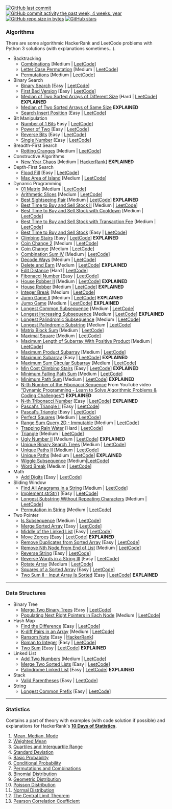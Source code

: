[![GitHub last commit](https://img.shields.io/github/last-commit/pai-pai/python-practice.svg)](https://github.com/pai-pai/python-practice)
[![GitHub commit activity the past week, 4 weeks, year](https://img.shields.io/github/commit-activity/y/pai-pai/python-practice.svg)](https://github.com/pai-pai/python-practice)
[![GitHub repo size in bytes](https://img.shields.io/github/repo-size/pai-pai/python-practice.svg)](https://github.com/pai-pai/python-practice)
[![GitHub stars](https://img.shields.io/github/stars/pai-pai/python-practice.svg)](https://github.com/pai-pai/python-practice)

### Algorithms
There are some algorithmic HackerRank and LeetCode problems with Python 3 solutions (with explanations sometimes...).
- Backtracking
  - [Combinations](https://github.com/pai-pai/python-practice/blob/master/Algorithms/Backtracking/Combinations.ipynb) [Medium | [LeetCode](https://leetcode.com/problems/combinations/)]
  - [Letter Case Permutation](https://github.com/pai-pai/python-practice/blob/master/Algorithms/Backtracking/Letter%20Case%20Permutation.ipynb) [Medium | [LeetCode](https://leetcode.com/problems/letter-case-permutation/)]
  - [Permutations](https://github.com/pai-pai/python-practice/blob/master/Algorithms/Backtracking/Permutations.ipynb) [Medium | [LeetCode](https://leetcode.com/problems/permutations/)]
- Binary Search
  - [Binary Search](https://github.com/pai-pai/python-practice/blob/master/Algorithms/Binary%20Search/Binary%20Search.ipynb) [Easy | [LeetCode](https://leetcode.com/problems/binary-search/)]
  - [First Bad Version](https://github.com/pai-pai/python-practice/blob/master/Algorithms/Binary%20Search/First%20Bad%20Version.ipynb) [Easy | [LeetCode](https://leetcode.com/problems/two-sum/)]
  - [Median of Two Sorted Arrays of Different Size](https://github.com/pai-pai/python-practice/blob/master/Algorithms/Binary%20Search/Median%20of%20Two%20Sorted%20Arrays%20of%20Different%20Size.ipynb) [Hard | [LeetCode](https://leetcode.com/problems/median-of-two-sorted-arrays/)] **EXPLAINED**
  - [Median of Two Sorted Arrays of Same Size](https://github.com/pai-pai/python-practice/blob/master/Algorithms/Binary%20Search/Median%20of%20Two%20Sorted%20Arrays%20of%20Same%20Size.ipynb) **EXPLAINED**
  - [Search Insert Position](https://github.com/pai-pai/python-practice/blob/master/Algorithms/Binary%20Search/Search%20Insert%20Position.ipynb) [Easy | [LeetCode](https://leetcode.com/problems/search-insert-position/)]
- Bit Manipulation
  - [Number of 1 Bits](https://github.com/pai-pai/python-practice/blob/master/Algorithms/Bit%20Manipulation/Number%20of%201%20Bits.ipynb) Easy | [LeetCode](https://leetcode.com/problems/number-of-1-bits/)]
  - [Power of Two](https://github.com/pai-pai/python-practice/blob/master/Algorithms/Bit%20Manipulation/Power%20of%20Two.ipynb) [Easy | [LeetCode](https://leetcode.com/problems/power-of-two/)]
  - [Reverse Bits](https://github.com/pai-pai/python-practice/blob/master/Algorithms/Bit%20Manipulation/Reverse%20Bits.ipynb) [Easy | [LeetCode](https://leetcode.com/problems/reverse-bits/)]
  - [Single Number](https://github.com/pai-pai/python-practice/blob/master/Algorithms/Bit%20Manipulation/Single%20Number.ipynb) [Easy | [LeetCode](https://leetcode.com/problems/single-number/)]
- Breadth-First Search
  - [Rotting Oranges](https://github.com/pai-pai/python-practice/blob/master/Algorithms/Breadth-First%20Search/Rotting%20Oranges.ipynb) [Medium | [LeetCode](https://leetcode.com/problems/rotting-oranges/)]
- Constructive Algorithms
  - [New Year Chaos](https://github.com/pai-pai/python-practice/blob/master/Algorithms/Constructive%20Algorithms/New%20Year%20Chaos.ipynb) [Medium | [HackerRank](https://www.hackerrank.com/challenges/new-year-chaos/problem)] **EXPLAINED**
- Depth-First Search
  - [Flood Fill](https://github.com/pai-pai/python-practice/blob/master/Algorithms/Depth-First%20Search/Flood%20Fill.ipynb) [Easy | [LeetCode](https://leetcode.com/problems/flood-fill/)]
  - [Max Area of Island](https://github.com/pai-pai/python-practice/blob/master/Algorithms/Depth-First%20Search/Max%20Area%20of%20Island.ipynb) [Medium | [LeetCode](https://leetcode.com/problems/max-area-of-island/)]
- Dynamic Programming
  - [01 Matrix](https://github.com/pai-pai/python-practice/blob/master/Algorithms/Dynamic%20Programming/01%20Matrix.ipynb) [Medium | [LeetCode](https://leetcode.com/problems/01-matrix/)]
  - [Arithmetic Slices](https://github.com/pai-pai/python-practice/blob/master/Algorithms/Dynamic%20Programming/Arithmetic%20Slices.ipynb) [Medium | [LeetCode](https://leetcode.com/problems/arithmetic-slices/)]
  - [Best Sightseeing Pair](https://github.com/pai-pai/python-practice/blob/master/Algorithms/Dynamic%20Programming/Best%20Sightseeing%20Pair.ipynb) [Medium | [LeetCode](https://leetcode.com/problems/best-sightseeing-pair/)] **EXPLAINED**
  - [Best Time to Buy and Sell Stock II](https://github.com/pai-pai/python-practice/blob/master/Algorithms/Dynamic%20Programming/Best%20Time%20to%20Buy%20and%20Sell%20Stock%20II.ipynb) [Medium | [LeetCode](https://leetcode.com/problems/best-time-to-buy-and-sell-stock-ii/)]
  - [Best Time to Buy and Sell Stock with Cooldown](https://github.com/pai-pai/python-practice/blob/master/Algorithms/Dynamic%20Programming/Best%20Time%20to%20Buy%20and%20Sell%20Stock%20with%20Cooldown.ipynb) [Medium | [LeetCode](https://leetcode.com/problems/best-time-to-buy-and-sell-stock-with-cooldown/)]
  - [Best Time to Buy and Sell Stock with Transaction Fee](https://github.com/pai-pai/python-practice/blob/master/Algorithms/Dynamic%20Programming/Best%20Time%20to%20Buy%20and%20Sell%20Stock%20with%20Transaction%20Fee.ipynb) [Medium | [LeetCode](https://leetcode.com/problems/best-time-to-buy-and-sell-stock-with-transaction-fee/)]
  - [Best Time to Buy and Sell Stock](https://github.com/pai-pai/python-practice/blob/master/Algorithms/Dynamic%20Programming/Best%20Time%20to%20Buy%20and%20Sell%20Stock.ipynb) [Easy | [LeetCode](https://leetcode.com/problems/best-time-to-buy-and-sell-stock/)]
  - [Climbing Stairs](https://github.com/pai-pai/python-practice/blob/master/Algorithms/Dynamic%20Programming/Climbing%20Stairs.ipynb) [Easy | [LeetCode](https://leetcode.com/problems/climbing-stairs/)] **EXPLAINED**
  - [Coin Change 2](https://github.com/pai-pai/python-practice/blob/master/Algorithms/Dynamic%20Programming/Coin%20Change%202.ipynb) [Medium | [LeetCode](https://leetcode.com/problems/coin-change-2/)]
  - [Coin Change](https://github.com/pai-pai/python-practice/blob/master/Algorithms/Dynamic%20Programming/Coin%20Change.ipynb) [Medium | [LeetCode](https://leetcode.com/problems/coin-change/)]
  - [Combination Sum IV](https://github.com/pai-pai/python-practice/blob/master/Algorithms/Dynamic%20Programming/Combination%20Sum%20IV.ipynb) [Medium | [LeetCode](https://leetcode.com/problems/combination-sum-iv/)]
  - [Decode Ways](https://github.com/pai-pai/python-practice/blob/master/Algorithms/Dynamic%20Programming/Decode%20Ways.ipynb) [Medium | [LeetCode](https://leetcode.com/problems/decode-ways/)]
  - [Delete and Earn](https://github.com/pai-pai/python-practice/blob/master/Algorithms/Dynamic%20Programming/Delete%20and%20Earn.ipynb) [Medium | [LeetCode](https://leetcode.com/problems/delete-and-earn/)] **EXPLAINED**
  - [Edit Distance](https://github.com/pai-pai/python-practice/blob/master/Algorithms/Dynamic%20Programming/Edit%20Distance.ipynb) [Hard | [LeetCode](https://leetcode.com/problems/edit-distance/)]
  - [Fibonacci Number](https://github.com/pai-pai/python-practice/blob/master/Algorithms/Dynamic%20Programming/Fibonacci%20Number.ipynb) [Easy | [LeetCode](https://leetcode.com/problems/fibonacci-number/)]
  - [House Robber II](https://github.com/pai-pai/python-practice/blob/master/Algorithms/Dynamic%20Programming/House%20Robber%20II.ipynb) [Medium | [LeetCode](https://leetcode.com/problems/house-robber-ii/)] **EXPLAINED**
  - [House Robber](https://github.com/pai-pai/python-practice/blob/master/Algorithms/Dynamic%20Programming/House%20Robber.ipynb) [Medium | [LeetCode](https://leetcode.com/problems/house-robber/)] **EXPLAINED**
  - [Integer Break](https://github.com/pai-pai/python-practice/blob/master/Algorithms/Dynamic%20Programming/Integer%20Break.ipynb) [Medium | [LeetCode](https://leetcode.com/problems/integer-break/)]
  - [Jump Game II](https://github.com/pai-pai/python-practice/blob/master/Algorithms/Dynamic%20Programming/Jump%20Game%20II.ipynb) [Medium | [LeetCode](https://leetcode.com/problems/jump-game-ii/)] **EXPLAINED**
  - [Jump Game](https://github.com/pai-pai/python-practice/blob/master/Algorithms/Dynamic%20Programming/Jump%20Game.ipynb) [Medium | [LeetCode](https://leetcode.com/problems/jump-game/)] **EXPLAINED**
  - [Longest Common Subsequence](https://github.com/pai-pai/python-practice/blob/master/Algorithms/Dynamic%20Programming/Longest%20Common%20Subsequence.ipynb) [Medium | [LeetCode](https://leetcode.com/problems/longest-common-subsequence/)]
  - [Longest Increasing Subsequence](https://github.com/pai-pai/python-practice/blob/master/Algorithms/Dynamic%20Programming/Longest%20Increasing%20Subsequence.ipynb) [Medium | [LeetCode](https://leetcode.com/problems/longest-increasing-subsequence/)] **EXPLAINED**
  - [Longest Palindromic Subsequence](https://github.com/pai-pai/python-practice/blob/master/Algorithms/Dynamic%20Programming/Longest%20Palindromic%20Subsequence.ipynb) [Medium | [LeetCode](https://leetcode.com/problems/longest-palindromic-subsequence/)]
  - [Longest Palindromic Substring](https://github.com/pai-pai/python-practice/blob/master/Algorithms/Dynamic%20Programming/Longest%20Palindromic%20Substring.ipynb) [Medium | [LeetCode](https://leetcode.com/problems/longest-palindromic-substring/)]
  - [Matrix Block Sum](https://github.com/pai-pai/python-practice/blob/master/Algorithms/Dynamic%20Programming/Matrix%20Block%20Sum.ipynb) [Medium | [LeetCode](https://leetcode.com/problems/matrix-block-sum/)]
  - [Maximal Square](https://github.com/pai-pai/python-practice/blob/master/Algorithms/Dynamic%20Programming/Maximal%20Square.ipynb) [Medium | [LeetCode](https://leetcode.com/problems/maximal-square/)]
  - [Maximum Length of Subarray With Positive Product](https://github.com/pai-pai/python-practice/blob/master/Algorithms/Dynamic%20Programming/Maximum%20Length%20of%20Subarray%20With%20Positive%20Product.ipynb) [Medium | [LeetCode](https://leetcode.com/problems/maximum-length-of-subarray-with-positive-product/)]
  - [Maximum Product Subarray](https://github.com/pai-pai/python-practice/blob/master/Algorithms/Dynamic%20Programming/Maximum%20Product%20Subarray.ipynb) [Medium | [LeetCode](https://leetcode.com/problems/maximum-product-subarray/)]
  - [Maximum Subarray](https://github.com/pai-pai/python-practice/blob/master/Algorithms/Dynamic%20Programming/Maximum%20Subarray.ipynb) [Easy | [LeetCode](https://leetcode.com/problems/maximum-subarray/)] **EXPLAINED**
  - [Maximum Sum Circular Subarray](https://github.com/pai-pai/python-practice/blob/master/Algorithms/Dynamic%20Programming/Maximum%20Sum%20Circular%20Subarray.ipynb) [Medium | [LeetCode](https://leetcode.com/problems/maximum-sum-circular-subarray/)]
  - [Min Cost Climbing Stairs](https://github.com/pai-pai/python-practice/blob/master/Algorithms/Dynamic%20Programming/Min%20Cost%20Climbing%20Stairs.ipynb) [Easy | [LeetCode](https://leetcode.com/problems/min-cost-climbing-stairs/)] **EXPLAINED**
  - [Minimum Falling Path Sum](https://github.com/pai-pai/python-practice/blob/master/Algorithms/Dynamic%20Programming/Minimum%20Falling%20Path%20Sum.ipynb) [Medium | [LeetCode](https://leetcode.com/problems/minimum-falling-path-sum/)]
  - [Minimum Path Sum](https://github.com/pai-pai/python-practice/blob/master/Algorithms/Dynamic%20Programming/Minimum%20Path%20Sum.ipynb) [Medium | [LeetCode](https://leetcode.com/problems/minimum-path-sum/)] **EXPLAINED**
  - [N-th Number of the Fibonacci Sequence](https://github.com/pai-pai/python-practice/blob/master/Algorithms/Dynamic%20Programming/N-th%20Number%20of%20the%20Fibonacci%20Sequence.ipynb) From YouTube video ["Dynamic Programming - Learn to Solve Algorithmic Problems & Coding Challenges"](https://youtu.be/oBt53YbR9Kk)) **EXPLAINED**
  - [N-th Tribonacci Number](https://github.com/pai-pai/python-practice/blob/master/Algorithms/Dynamic%20Programming/N-th%20Tribonacci%20Number.ipynb) [Easy | [LeetCode](https://leetcode.com/problems/n-th-tribonacci-number/)] **EXPLAINED**
  - [Pascal's Triangle II](https://github.com/pai-pai/python-practice/blob/master/Algorithms/Dynamic%20Programming/Pascal's%20Triangle%20II.ipynb) [Easy | [LeetCode](https://leetcode.com/problems/pascals-triangle-ii/)]
  - [Pascal's Triangle](https://github.com/pai-pai/python-practice/blob/master/Algorithms/Dynamic%20Programming/Pascal's%20Triangle.ipynb) [Easy | [LeetCode](https://leetcode.com/problems/pascals-triangle/)]
  - [Perfect Squares](https://github.com/pai-pai/python-practice/blob/master/Algorithms/Dynamic%20Programming/Perfect%20Squares.ipynb) [Medium | [LeetCode](https://leetcode.com/problems/perfect-squares/)]
  - [Range Sum Query 2D - Immutable](https://github.com/pai-pai/python-practice/blob/master/Algorithms/Dynamic%20Programming/Range%20Sum%20Query%202D%20-%20Immutable.ipynb) [Medium | [LeetCode](https://leetcode.com/problems/range-sum-query-2d-immutable/)]
  - [Trapping Rain Water](https://github.com/pai-pai/python-practice/blob/master/Algorithms/Dynamic%20Programming/Trapping%20Rain%20Water.ipynb) [Hard | [LeetCode](https://leetcode.com/problems/trapping-rain-water/)]
  - [Triangle](https://github.com/pai-pai/python-practice/blob/master/Algorithms/Dynamic%20Programming/Triangle.ipynb) [Medium | [LeetCode](https://leetcode.com/problems/triangle/)]
  - [Ugly Number II](https://github.com/pai-pai/python-practice/blob/master/Algorithms/Dynamic%20Programming/Ugly%20Number%20II.ipynb) [Medium | [LeetCode](https://leetcode.com/problems/ugly-number-ii/)] **EXPLAINED**
  - [Unique Binary Search Trees](https://github.com/pai-pai/python-practice/blob/master/Algorithms/Dynamic%20Programming/Unique%20Binary%20Search%20Trees.ipynb) [Medium | [LeetCode](https://leetcode.com/problems/unique-binary-search-trees/)]
  - [Unique Paths II](https://github.com/pai-pai/python-practice/blob/master/Algorithms/Dynamic%20Programming/Unique%20Paths%20II.ipynb) [Medium | [LeetCode](https://leetcode.com/problems/unique-paths-ii/)]
  - [Unique Paths](https://github.com/pai-pai/python-practice/blob/master/Algorithms/Dynamic%20Programming/Unique%20Paths.ipynb) [Medium | [LeetCode](https://leetcode.com/problems/unique-paths/)] **EXPLAINED**
  - [Wiggle Subsequence](https://github.com/pai-pai/python-practice/blob/master/Algorithms/Dynamic%20Programming/Wiggle%20Subsequence.ipynb) [Medium|[LeetCode](https://leetcode.com/problems/wiggle-subsequence/)]
  - [Word Break](https://github.com/pai-pai/python-practice/blob/master/Algorithms/Dynamic%20Programming/Word%20Break.ipynb) [Medium | [LeetCode](https://leetcode.com/problems/word-break)]
- Math
  - [Add Digits](https://github.com/pai-pai/python-practice/blob/master/Algorithms/Dynamic%20Programming/Add%20Digits.ipynb) [Easy | [LeetCode](https://leetcode.com/problems/add-digits/)]
- Sliding Window
  - [Find All Anagrams in a String](https://github.com/pai-pai/python-practice/blob/master/Algorithms/Sliding%20Window/Find%20All%20Anagrams%20in%20a%20String.ipynb) [Medium | [LeetCode](https://leetcode.com/problems/find-all-anagrams-in-a-string/)]
  - [Implement strStr()](https://github.com/pai-pai/python-practice/blob/master/Algorithms/Sliding%20Window/Implement%20strStr().ipynb) [Easy | [LeetCode](https://leetcode.com/problems/implement-strstr/)]
  - [Longest Substring Without Repeating Characters](https://github.com/pai-pai/python-practice/blob/master/Algorithms/Sliding%20Window/Longest%20Substring%20Without%20Repeating%20Characters.ipynb) [Medium | [LeetCode](https://leetcode.com/problems/longest-substring-without-repeating-characters/)]
  - [Permutation in String](https://github.com/pai-pai/python-practice/blob/master/Algorithms/Sliding%20Window/Permutation%20in%20String.ipynb) [Medium | [LeetCode](https://leetcode.com/problems/permutation-in-string/)]
- Two Pointer
  - [Is Subsequence](https://github.com/pai-pai/python-practice/blob/master/Algorithms/Two%20Pointer/Is%20Subsequence.ipynb) [Medium | [LeetCode](https://leetcode.com/problems/is-subsequence/)]
  - [Merge Sorted Array](https://github.com/pai-pai/python-practice/blob/master/Algorithms/Two%20Pointer/Merge%20Sorted%20Array.ipynb) [Easy | [LeetCode](https://leetcode.com/problems/merge-sorted-array/)]
  - [Middle of the Linked List](https://github.com/pai-pai/python-practice/blob/master/Algorithms/Two%20Pointer/Middle%20of%20the%20Linked%20List.ipynb) [Easy | [LeetCode](https://leetcode.com/problems/middle-of-the-linked-list/)]
  - [Move Zeroes](https://github.com/pai-pai/python-practice/blob/master/Algorithms/Two%20Pointer/Move%20Zeroes.ipynb) [Easy | [LeetCode](https://leetcode.com/problems/move-zeroes/)] **EXPLAINED**
  - [Remove Duplicates from Sorted Array](https://github.com/pai-pai/python-practice/blob/master/Algorithms/Two%20Pointer/Remove%20Duplicates%20from%20Sorted%20Array.ipynb) [Easy | [LeetCode](https://leetcode.com/problems/remove-duplicates-from-sorted-array/)]
  - [Remove Nth Node From End of List](https://github.com/pai-pai/python-practice/blob/master/Algorithms/Two%20Pointer/Remove%20Nth%20Node%20From%20End%20of%20List.ipynb) [Medium | [LeetCode](https://leetcode.com/problems/remove-nth-node-from-end-of-list/)]
  - [Reverse String](https://github.com/pai-pai/python-practice/blob/master/Algorithms/Two%20Pointer/Reverse%20String.ipynb) [Easy | [LeetCode](https://leetcode.com/problems/reverse-string/)]
  - [Reverse Words in a String III](https://github.com/pai-pai/python-practice/blob/master/Algorithms/Two%20Pointer/Reverse%20Words%20in%20a%20String%20III.ipynb) [Easy | [LeetCode](https://leetcode.com/problems/reverse-words-in-a-string-iii/)]
  - [Rotate Array](https://github.com/pai-pai/python-practice/blob/master/Algorithms/Two%20Pointer/Rotate%20Array.ipynb) [Medium | [LeetCode](https://leetcode.com/problems/rotate-array/)]
  - [Squares of a Sorted Array](https://github.com/pai-pai/python-practice/blob/master/Algorithms/Two%20Pointer/Squares%20of%20a%20Sorted%20Array.ipynb) [Easy | [LeetCode](https://leetcode.com/problems/squares-of-a-sorted-array/)]
  - [Two Sum II - Input Array Is Sorted](https://github.com/pai-pai/python-practice/blob/master/Algorithms/Two%20Pointer/Two%20Sum%20II%20-%20Input%20Array%20Is%20Sorted.ipynb) [Easy | [LeetCode](https://leetcode.com/problems/two-sum-ii-input-array-is-sorted/)] **EXPLAINED**
___
### Data Structures
- Binary Tree
  - [Merge Two Binary Trees](https://github.com/pai-pai/python-practice/blob/master/Data%20Structures/Binary%20Tree/Merge%20Two%20Binary%20Trees.ipynb) [Easy | [LeetCode](https://leetcode.com/problems/merge-two-binary-trees/)]
  - [Populating Next Right Pointers in Each Node](https://github.com/pai-pai/python-practice/blob/master/Data%20Structures/Binary%20Tree/Populating%20Next%20Right%20Pointers%20in%20Each%20Node.ipynb) [Medium | [LeetCode](https://leetcode.com/problems/populating-next-right-pointers-in-each-node/)]
- Hash Map
  - [Find the Difference](https://github.com/pai-pai/python-practice/blob/master/Data%20Structures/Hash%20Map/Find%20the%20Difference.ipynb) [Easy | [LeetCode](https://leetcode.com/problems/find-the-difference/)]
  - [K-diff Pairs in an Array](https://github.com/pai-pai/python-practice/blob/master/Data%20Structures/Hash%20Map/K-diff%20Pairs%20in%20an%20Array.ipynb) [Medium | [LeetCode](https://leetcode.com/problems/k-diff-pairs-in-an-array/)]
  - [Ransom Note](https://github.com/pai-pai/python-practice/blob/master/Data%20Structures/Hash%20Map/Ransom%20Note.ipynb) [Easy | [HackerRank](https://www.hackerrank.com/challenges/ctci-ransom-note/problem)]
  - [Roman to Integer](https://github.com/pai-pai/python-practice/blob/master/Data%20Structures/Hash%20Map/Roman%20to%20Integer.ipynb) [Easy | [LeetCode](https://leetcode.com/problems/roman-to-integer/)]
  - [Two Sum](https://github.com/pai-pai/python-practice/blob/master/Data%20Structures/Hash%20Map/Two%20Sum.ipynb) [Easy | [LeetCode](https://leetcode.com/problems/two-sum/)] **EXPLAINED**
- Linked List
  - [Add Two Numbers](https://github.com/pai-pai/python-practice/blob/master/Data%20Structures/Linked%20List/Add%20Two%20Numbers.ipynb) [Medium | [LeetCode](https://leetcode.com/problems/add-two-numbers/)]
  - [Merge Two Sorted Lists](https://github.com/pai-pai/python-practice/blob/master/Data%20Structures/Linked%20List/Merge%20Two%20Sorted%20Lists.ipynb) [Easy | [LeetCode](https://leetcode.com/problems/merge-two-sorted-lists/)]
  - [Palindrome Linked List](https://github.com/pai-pai/python-practice/blob/master/Data%20Structures/Linked%20List/Palindrome%20Linked%20List.ipynb) [Easy | [LeetCode](https://leetcode.com/problems/palindrome-linked-list/)] **EXPLAINED**
- Stack
  - [Valid Parentheses](https://github.com/pai-pai/python-practice/blob/master/Data%20Structures/Stack/Valid%20Parentheses.ipynb) [Easy | [LeetCode](https://leetcode.com/problems/valid-parentheses/)]
- String
  - [Longest Common Prefix](https://github.com/pai-pai/python-practice/blob/master/Data%20Structures/String/Longest%20Common%20Prefix.ipynb) [Easy | [LeetCode](https://leetcode.com/problems/longest-common-prefix/)]
___
### Statistics
Contains a part of theory with examples (with code solution if possible) and explanations for HackerRank's [**10 Days of Statistics**](https://www.hackerrank.com/domains/tutorials/10-days-of-statistics).
01. [Mean, Median, Mode](https://github.com/pai-pai/python-practice/blob/master/Statistics/01%20Mean%2C%20Median%2C%20Mode.ipynb)
02. [Weighted Mean](https://github.com/pai-pai/python-practice/blob/master/Statistics/02%20Weighted%20Mean.ipynb)
03. [Quartiles and Interquartile Range](https://github.com/pai-pai/python-practice/blob/master/Statistics/03%20Quartiles%20and%20Interquartile%20Range.ipynb)
04. [Standard Deviation](https://github.com/pai-pai/python-practice/blob/master/Statistics/04%20Standard%20Deviation.ipynb)
05. [Basic Probability](https://github.com/pai-pai/python-practice/blob/master/Statistics/05%20Basic%20Probability.ipynb)
06. [Conditional Probability](https://github.com/pai-pai/python-practice/blob/master/Statistics/06%20Conditional%20Probability.ipynb)
07. [Permutations and Combinations](https://github.com/pai-pai/python-practice/blob/master/Statistics/07%20Permutations%20and%20Combinations.ipynb)
08. [Binomial Distribution](https://github.com/pai-pai/python-practice/blob/master/Statistics/08%20Binomial%20Distribution.ipynb)
09. [Geometric Distribution](https://github.com/pai-pai/python-practice/blob/master/Statistics/09%20Geometric%20Distribution.ipynb)
10. [Poisson Distribution](https://github.com/pai-pai/python-practice/blob/master/Statistics/10%20Poisson%20Distribution.ipynb)
11. [Normal Distribution](https://github.com/pai-pai/python-practice/blob/master/Statistics/11%20Normal%20Distribution.ipynb)
12. [The Central Limit Theorem](https://github.com/pai-pai/python-practice/blob/master/Statistics/12%20The%20Central%20Limit%20Theorem.ipynb)
13. [Pearson Correlation Coefficient](https://github.com/pai-pai/python-practice/blob/master/Statistics/13%20Pearson%20Correlation%20Coefficient.ipynb)
